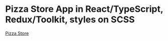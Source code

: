 # Pizza Store App in React/TypeScript, Redux/Toolkit, styles on SCSS

[Pizza Store](https://countries-saroyangor.vercel.app/)